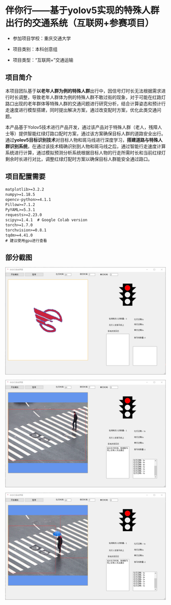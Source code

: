 # 伴你行——基于yolov5实现的特殊人群出行的交通系统（互联网+参赛项目）

* 参加项目学校：重庆交通大学

* 项目类别：本科创意组

* 项目类型：“互联网+”交通运输

  

## 项目简介

本项目团队基于**以老年人群为例的特殊人群**出行中，因信号灯时长无法根据需求进行时长调整，导致老年人群体为例的特殊人群不敢过街的现象，对于可能在红路灯路口出现的老年群体等特殊人群的交通问题进行研究分析，结合计算姿态和预计行走速度进行模型搭建，同时提出解决方案，通过改变配时方案，优化此类交通问题。

本产品基于Yolov5技术进行产品开发，通过该产品对于特殊人群（老人，残障人士等）提供智能红绿灯路口配时方案，通过该方案确保目标人群的道路安全出行。通过**yolov5目标识别技术**对目标人物和斑马线进行深度学习，**搭建道路与特殊人群识别系统**，在通过该技术精确识别到人物和斑马线之后，通过智能行走速度计算系统进行计算，通过模拟预测分析系统根据目标人物的行走所需时长和当前红绿灯剩余时长进行对比，调整红绿灯配时方案以确保目标人群能安全通过路口。

## 项目配置需要

```
matplotlib>=3.2.2
numpy>=1.18.5
opencv-python>=4.1.1
Pillow>=7.1.2
PyYAML>=5.3.1
requests>=2.23.0
scipy>=1.4.1  # Google Colab version
torch>=1.7.0
torchvision>=0.8.1
tqdm>=4.41.0
# 建议使用gpu进行查看
```

## 部分截图

![333](https://raw.githubusercontent.com/shu-liang123/img/main/img/333-16528718178201.png)



![566](https://raw.githubusercontent.com/shu-liang123/img/main/img/566.png)

![2111](https://raw.githubusercontent.com/shu-liang123/img/main/img/2111.png)

